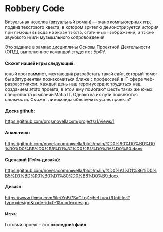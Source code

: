 # Robbery Code 

Визуальная новелла (визуальный роман) — жанр компьютерных игр, подвид текстового квеста, в котором зрителю демонстрируется история при помощи вывода на экран текста, статичных изображений, а также звукового и/или музыкального сопровождения.

Это задание в рамках дисциплины Основы Проектной Деятельности (ОПД), выполненное командой студентов УрФУ.

#### Сюжет нашей игры следующий:
юный программист, мечтающий разработать такой сайт, который помог бы абитуриентам познакомиться ближе с профессией в IT-сфере web-разработчиком. Каждый день наш герой усердно трудиться над созданием этого проекта, в этом ему помогают шесть таких же юных специалиста компании Mafia IT. Однако на их пути появляются сложности. Сможет ли команда обеспечить успех проекта?

#### Доска github: 
https://github.com/orgs/novellacom/projects/1/views/1

#### Аналитика:
https://github.com/novellacom/novella/blob/main/%D0%90%D0%BD%D0%B0%D0%BB%D0%B8%D1%82%D0%B8%D0%BA%D0%B0.docx

#### Сценарий (Гейм-дизайн):
https://github.com/novellacom/novella/blob/main/%D0%A1%D1%86%D0%B5%D0%BD%D0%B0%D1%80%D0%B8%D0%B9.docx

#### Дизайн:
https://www.figma.com/file/YpBt7SaCLpj1gjheLtuout/Untitled?type=design&node-id=0-1&mode=design

#### Игра:
Готовый проект - это **последний файл**.

